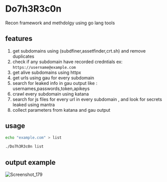 # Do7h3R3c0n
Recon framework and methdolgy using go lang tools 

## features 
1) get subdomains using (subdfiner,assetfinder,crt.sh) and remove duplicates
2) check if any subdomain have recorded credntials ex: `https://username@example.com` 
3) get alive subdomains using httpx
4) get urls using gau for every subdomain
5) search for leaked info in gau output like : usernames,passwords,token,apikeys
6) crawl every subdomain using katana
7) search for js files for every url in every subdomain , and look for secrets leaked using mantra
8) collect parameters from katana and gau output 

## usage 
```bash
echo "example.com" > list

./Do7h3R3c0n list 
```
## output example
![Screenshot_179](https://github.com/kiro6/Do7h3R3c0n/assets/57776872/201c44bb-936e-43f0-ac87-7bf9e91b2846)

